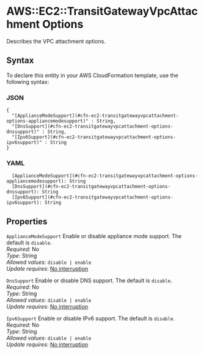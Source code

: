 # AWS::EC2::TransitGatewayVpcAttachment Options<a name="aws-properties-ec2-transitgatewayvpcattachment-options"></a>

Describes the VPC attachment options\.

## Syntax<a name="aws-properties-ec2-transitgatewayvpcattachment-options-syntax"></a>

To declare this entity in your AWS CloudFormation template, use the following syntax:

### JSON<a name="aws-properties-ec2-transitgatewayvpcattachment-options-syntax.json"></a>

```
{
  "[ApplianceModeSupport](#cfn-ec2-transitgatewayvpcattachment-options-appliancemodesupport)" : String,
  "[DnsSupport](#cfn-ec2-transitgatewayvpcattachment-options-dnssupport)" : String,
  "[Ipv6Support](#cfn-ec2-transitgatewayvpcattachment-options-ipv6support)" : String
}
```

### YAML<a name="aws-properties-ec2-transitgatewayvpcattachment-options-syntax.yaml"></a>

```
  [ApplianceModeSupport](#cfn-ec2-transitgatewayvpcattachment-options-appliancemodesupport): String
  [DnsSupport](#cfn-ec2-transitgatewayvpcattachment-options-dnssupport): String
  [Ipv6Support](#cfn-ec2-transitgatewayvpcattachment-options-ipv6support): String
```

## Properties<a name="aws-properties-ec2-transitgatewayvpcattachment-options-properties"></a>

`ApplianceModeSupport`  <a name="cfn-ec2-transitgatewayvpcattachment-options-appliancemodesupport"></a>
Enable or disable appliance mode support\. The default is `disable`\.  
*Required*: No  
*Type*: String  
*Allowed values*: `disable | enable`  
*Update requires*: [No interruption](https://docs.aws.amazon.com/AWSCloudFormation/latest/UserGuide/using-cfn-updating-stacks-update-behaviors.html#update-no-interrupt)

`DnsSupport`  <a name="cfn-ec2-transitgatewayvpcattachment-options-dnssupport"></a>
Enable or disable DNS support\. The default is `disable`\.  
*Required*: No  
*Type*: String  
*Allowed values*: `disable | enable`  
*Update requires*: [No interruption](https://docs.aws.amazon.com/AWSCloudFormation/latest/UserGuide/using-cfn-updating-stacks-update-behaviors.html#update-no-interrupt)

`Ipv6Support`  <a name="cfn-ec2-transitgatewayvpcattachment-options-ipv6support"></a>
Enable or disable IPv6 support\. The default is `disable`\.  
*Required*: No  
*Type*: String  
*Allowed values*: `disable | enable`  
*Update requires*: [No interruption](https://docs.aws.amazon.com/AWSCloudFormation/latest/UserGuide/using-cfn-updating-stacks-update-behaviors.html#update-no-interrupt)